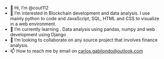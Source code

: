 - 👋 Hi, I’m @cout112
- 👀 I’m interested in Blockchain development and data analysis. I use mainly python to code and JavaScript, SQL, HTML and CSS to visualize in a web environment.
- 🌱 I’m currently learning . Data analysis using pandas, numpy and web development using Django
- 💞️ I’m looking to collaborate on any source project that involves finance analysis.
- 📫 How to reach me by email on carlos.gabilondo@outlook.com

<!---
cout112/cout112 is a ✨ special ✨ repository because its `README.md` (this file) appears on your GitHub profile.
You can click the Preview link to take a look at your changes.
--->
